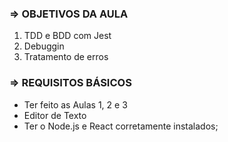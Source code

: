 ### => OBJETIVOS DA AULA

1. TDD e BDD com Jest
2. Debuggin
3. Tratamento de erros

### => REQUISITOS BÁSICOS

* Ter feito as Aulas 1, 2 e 3
* Editor de Texto
* Ter o Node.js e React corretamente instalados;

